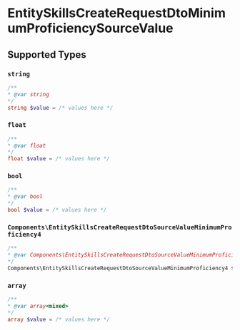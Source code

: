 # EntitySkillsCreateRequestDtoMinimumProficiencySourceValue


## Supported Types

### `string`

```php
/**
* @var string
*/
string $value = /* values here */
```

### `float`

```php
/**
* @var float
*/
float $value = /* values here */
```

### `bool`

```php
/**
* @var bool
*/
bool $value = /* values here */
```

### `Components\EntitySkillsCreateRequestDtoSourceValueMinimumProficiency4`

```php
/**
* @var Components\EntitySkillsCreateRequestDtoSourceValueMinimumProficiency4
*/
Components\EntitySkillsCreateRequestDtoSourceValueMinimumProficiency4 $value = /* values here */
```

### `array`

```php
/**
* @var array<mixed>
*/
array $value = /* values here */
```

